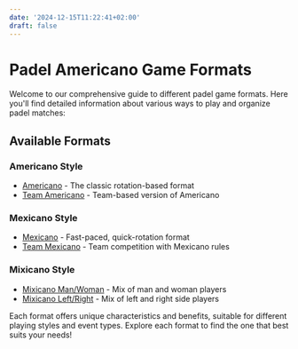 ```yaml
---
date: '2024-12-15T11:22:41+02:00'
draft: false
---
```


# Padel Americano Game Formats

Welcome to our comprehensive guide to different padel game formats. Here you'll find detailed information about various ways to play and organize padel matches:

## Available Formats

### Americano Style
- [Americano](/americano) - The classic rotation-based format
- [Team Americano](/team-americano) - Team-based version of Americano

### Mexicano Style
- [Mexicano](/mexicano) - Fast-paced, quick-rotation format
- [Team Mexicano](/team-mexicano) - Team competition with Mexicano rules

### Mixicano Style
- [Mixicano Man/Woman](/mixicano) - Mix of man and woman players
- [Mixicano Left/Right](/mixicano) - Mix of left and right side players

Each format offers unique characteristics and benefits, suitable for different playing styles and event types. Explore each format to find the one that best suits your needs!
